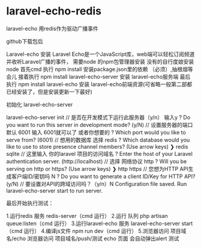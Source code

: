 
# laravel-echo-redis
laravel-echo 用redis作为驱动广播事件

github下载包后

Laravel-echo 安装
Laravel Echo是一个JavaScript库，web端可以轻松订阅频道并收听Laravel广播的事件，
需要node 的npm包管理器安装 没有的自行度娘安装node
首先cmd 执行 npm install 安装package.json里的依赖 （必须）,抽根烟等会儿
接着执行 npm install laravel-echo-server 安装 laravel-echo服务端
最后执行 npm install laravel-echo 安装 laravel-echo前端资源(可省略一般第二部都已经安装了，但是安装更新一下最好)


初始化 laravel-echo-server

  laravel-echo-server init
// 是否在开发模式下运行此服务器（y/n） 输入y
? Do you want to run this server in development mode? (y/N) 
// 设置服务器的端口 默认 6001 输入 6001就可以了 或者你想要的
? Which port would you like to serve from? (6001)
// 想用的数据库  选择 redis
? Which database would you like to use to store presence channel members? (Use arrow keys)
❯ redis 
  sqlite 
//   这里输入 你的laravel  项目的访问域名
? Enter the host of your Laravel authentication server. (http://localhost) 
// 选择 网络协议 http
? Will you be serving on http or https? (Use arrow keys)
❯ http 
  https 
// 您想为HTTP API生成客户端ID/密钥吗 N
? Do you want to generate a client ID/Key for HTTP API? (y/N) 
// 要设置对API的跨域访问吗？（y/n）N
Configuration file saved. Run laravel-echo-server start to run server.

最后开始执行测试：

1.运行redis 服务 redis-server（cmd 运行）
2.运行 队列 php artisan queue:listen（cmd 运行）
3.运行laravel-echo 服务 laravel-echo-server start（cmd 运行）
4.编译js文件 npm run dev（cmd 运行）
5.浏览器访问 项目域名/echo
浏览器访问 项目域名/push/测试
echo 页面 会自动弹出alert 测试
